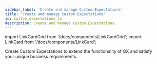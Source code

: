 ```yaml
---
sidebar_label: 'Create and manage Custom Expectations'
title: 'Create and manage Custom Expectations'
id: custom_expectations_lp
description: Create and manage Custom Expectations.
---
```


import LinkCardGrid from '/docs/components/LinkCardGrid';
import LinkCard from '/docs/components/LinkCard';

<p class="DocItem__header-description">Create Custom Expectations to extend the functionality of GX and satisfy your unique business requirements.</p>

<LinkCardGrid>
  <LinkCard topIcon label="Custom Expectations overview" description="Extend the functionality of GX with Custom Expectations" href="/docs/guides/expectations/creating_custom_expectations/overview" icon="/img/overview_icon.svg" />
  <LinkCard topIcon label="Create a Custom Column Aggregate Expectation" description="Create a Custom Column Aggregate Expectation that evaluates a single column and produces an aggregate Metric" href="/docs/guides/expectations/creating_custom_expectations/how_to_create_custom_column_aggregate_expectations" icon="/img/custom_expectation_icon.svg" />
  <LinkCard topIcon label="Create a Custom Column Map Expectation" description="Create a Custom Column Map Expectation that evaluates a single column and performs a yes or no query on every row in the column" href="/docs/guides/expectations/creating_custom_expectations/how_to_create_custom_column_map_expectations" icon="/img/custom_expectation_icon.svg" />
  <LinkCard topIcon label="Create a Custom Batch Expectation" description="Create a Custom Batch Expectation that evaluates an entire Batch, and answers a semantic question about the Batch" href="/docs/guides/expectations/creating_custom_expectations/how_to_create_custom_batch_expectations" icon="/img/custom_expectation_icon.svg" />
  <LinkCard topIcon label="Create a Custom Column Pair Map Expectation" description="Create a Custom Column Pair Map Expectation that evaluates a pair of columns and performs a yes or no query about the row-wise relationship between the two columns" href="/docs/guides/expectations/creating_custom_expectations/how_to_create_custom_column_pair_map_expectations" icon="/img/custom_expectation_icon.svg" />
  <LinkCard topIcon label="Create a Custom Multicolumn Map Expectation" description="Create a Custom Multicolumn Map Expectation that evaluates a set of columns and performs a yes or no query about the row-wise relationship between the the columns" href="/docs/guides/expectations/creating_custom_expectations/how_to_create_custom_multicolumn_map_expectations" icon="/img/custom_expectation_icon.svg" />
  <LinkCard topIcon label="Create a Custom Regex-Based Column Map Expectation" description="Create a Custom Regex-Based Column Map Expectation that evaluates a single column and performs a yes or no regex-based query on every row in the column" href="/docs/guides/expectations/creating_custom_expectations/how_to_create_custom_regex_based_column_map_expectations" icon="/img/custom_expectation_icon.svg" />
  <LinkCard topIcon label="Create a Custom Set-Based Column Map Expectation" description="Create a Custom Set-Based Column Map Expectation that evaluates a single column and determines if each row in the column belongs to the specified set" href="/docs/guides/expectations/creating_custom_expectations/how_to_create_custom_set_based_column_map_expectations" icon="/img/custom_expectation_icon.svg" />
  <LinkCard topIcon label="Create a Custom Query Expectation" description="Create a Custom Query Expectation to run Expectations against custom query results and make intermediate queries to your database" href="/docs/guides/expectations/creating_custom_expectations/how_to_create_custom_query_expectations" icon="/img/custom_expectation_icon.svg" />
  <LinkCard topIcon label="Create a Custom Parameterized Expectation" description="Create a Custom Parameterized Expectation" href="/docs/guides/expectations/creating_custom_expectations/how_to_create_custom_parameterized_expectations" icon="/img/custom_expectation_icon.svg" />
  <LinkCard topIcon label="Add auto-initializing framework support to a Custom Expectation" description="Use auto-initializing Expectations to automate Expectation parameter estimation" href="/docs/guides/expectations/creating_custom_expectations/how_to_add_support_for_the_auto_initializing_framework_to_a_custom_expectation" icon="/img/custom_expectation_icon.svg" />
</LinkCardGrid>